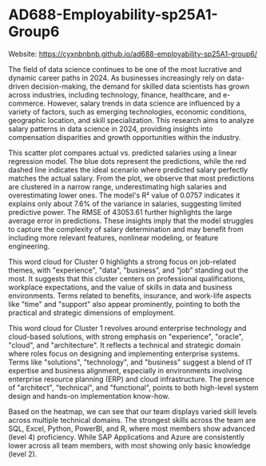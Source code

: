 # AD688-Employability-sp25A1-Group6
Website: https://cyxnbnbnb.github.io/ad688-employability-sp25A1-group6/

The field of data science continues to be one of the most lucrative and dynamic career paths in 2024. As businesses increasingly rely on data-driven decision-making, the demand for skilled data scientists has grown across industries, including technology, finance, healthcare, and e-commerce. However, salary trends in data science are influenced by a variety of factors, such as emerging technologies, economic conditions, geographic location, and skill specialization. This research aims to analyze salary patterns in data science in 2024, providing insights into compensation disparities and growth opportunities within the industry.

This scatter plot compares actual vs. predicted salaries using a linear regression model. The blue dots represent the predictions, while the red dashed line indicates the ideal scenario where predicted salary perfectly matches the actual salary. From the plot, we observe that most predictions are clustered in a narrow range, underestimating high salaries and overestimating lower ones. The model's R² value of 0.0757 indicates it explains only about 7.6% of the variance in salaries, suggesting limited predictive power. The RMSE of 43053.61 further highlights the large average error in predictions. These insights imply that the model struggles to capture the complexity of salary determination and may benefit from including more relevant features, nonlinear modeling, or feature engineering.


This word cloud for Cluster 0 highlights a strong focus on job-related themes, with "experience", "data", "business”, and “job” standing out the most. It suggests that this cluster centers on professional qualifications, workplace expectations, and the value of skills in data and business environments. Terms related to benefits, insurance, and work-life aspects like "time" and "support" also appear prominently, pointing to both the practical and strategic dimensions of employment.

This word cloud for Cluster 1 revolves around enterprise technology and cloud-based solutions, with strong emphasis on "experience", "oracle", "cloud",  and "architecture". It reflects a technical and strategic domain where roles focus on designing and implementing enterprise systems.  Terms like "solutions",  "technology", and "business" suggest a blend of IT expertise and business alignment, especially in environments involving enterprise resource planning (ERP) and cloud infrastructure.  The presence of "architect",  "technical",  and "functional", points to both high-level system design and hands-on implementation know-how.


Based on the heatmap, we can see that our team displays varied skill levels across multiple technical domains. The strongest skills across the team are SQL, Excel, Python, PowerBI, and R, where most members show advanced (level 4) proficiency. While SAP Applications and Azure are consistently lower across all team members, with most showing only basic knowledge (level 2). 

